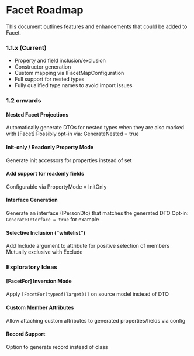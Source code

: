 # Facet Roadmap

This document outlines features and enhancements that could be added to Facet.

### 1.1.x (Current)

- Property and field inclusion/exclusion
- Constructor generation
- Custom mapping via IFacetMapConfiguration
- Full support for nested types
- Fully qualified type names to avoid import issues

### 1.2 onwards

#### Nested Facet Projections

Automatically generate DTOs for nested types when they are also marked with [Facet]
Possibly opt-in via: GenerateNested = true

#### Init-only / Readonly Property Mode

Generate init accessors for properties instead of set

#### Add support for readonly fields

Configurable via PropertyMode = InitOnly

#### Interface Generation

Generate an interface (IPersonDto) that matches the generated DTO
Opt-in: `GenerateInterface = true` for example

#### Selective Inclusion ("whitelist")

Add Include argument to attribute for positive selection of members
Mutually exclusive with Exclude

### Exploratory Ideas

#### [FacetFor] Inversion Mode

Apply `[FacetFor(typeof(Target))]` on source model instead of DTO

#### Custom Member Attributes

Allow attaching custom attributes to generated properties/fields via config

#### Record Support

Option to generate record instead of class